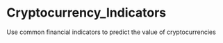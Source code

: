# Cryptocurrency_Indicators
Use common financial indicators to predict the value of cryptocurrencies
